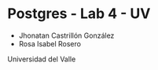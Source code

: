 # Postgres - Lab 4 - UV

* Jhonatan Castrillón González
* Rosa Isabel Rosero 

Universidad del Valle
